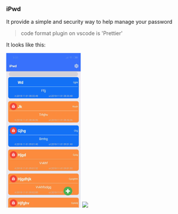 ### iPwd

It provide a simple and security way to help manage your password

> code format plugin on vscode is 'Prettier'

It looks like this:

<img src="./pics/iPwd.jpeg" width=200/>
<img src="./pics/setting.jpeg" width=200/>
